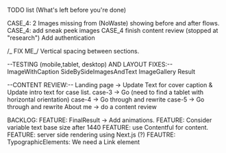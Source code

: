 TODO list (What's left before you're done)

CASE_4: 2 Images missing from (NoWaste) showing before and after flows.
CASE_4: add sneak peek images
CASE_4 finish content review (stopped at "research")
Add authentication

/_ FIX ME_/
Vertical spacing between sections.

--TESTING (mobile,tablet, desktop) AND LAYOUT FIXES:--
ImageWithCaption
SideBySideImagesAndText
ImageGallery
Result

--CONTENT REVIEW:--
Landing page -> Update Text for cover caption & Update intro text for case list.
case-3 -> Go (need to find a tablet with horizontal orientation)
case-4 -> Go through and rewrite
case-5 -> Go through and rewrite
About me -> do a content review

BACKLOG:
FEATURE: FinalResult -> Add animations.
FEATURE: Consider variable text base size after 1440
FEATURE: use Contentful for content.
FEATURE: server side rendering using Next.js (?)
FEAUTRE: TypographicElements: We need a Link element
